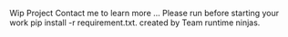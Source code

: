 Wip Project Contact me to learn more ...
Please run before starting your work pip install -r requirement.txt.
created by Team runtime ninjas.



